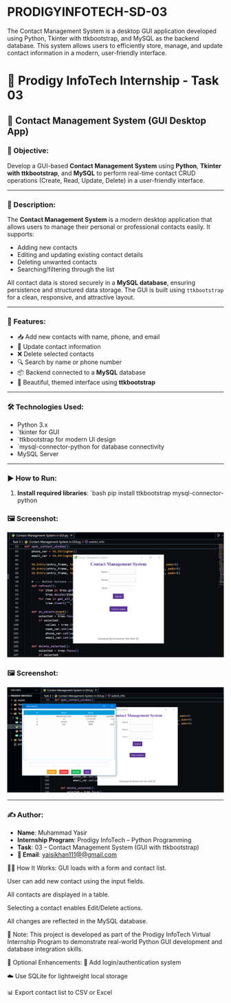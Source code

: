 # PRODIGYINFOTECH-SD-03
The Contact Management System is a desktop GUI application developed using Python, Tkinter with ttkbootstrap, and MySQL as the backend database. This system allows users to efficiently store, manage, and update contact information in a modern, user-friendly interface. 
# 📇 Prodigy InfoTech Internship - Task 03

## 📁 Contact Management System (GUI Desktop App)

### 📌 Objective:
Develop a GUI-based **Contact Management System** using **Python**, **Tkinter with ttkbootstrap**, and **MySQL** to perform real-time contact CRUD operations (Create, Read, Update, Delete) in a user-friendly interface.

---

### 🧠 Description:
The **Contact Management System** is a modern desktop application that allows users to manage their personal or professional contacts easily. It supports:
- Adding new contacts
- Editing and updating existing contact details
- Deleting unwanted contacts
- Searching/filtering through the list

All contact data is stored securely in a **MySQL database**, ensuring persistence and structured data storage. The GUI is built using `ttkbootstrap` for a clean, responsive, and attractive layout.

---

### 🚀 Features:
- 📥 Add new contacts with name, phone, and email
- 📝 Update contact information
- ❌ Delete selected contacts
- 🔍 Search by name or phone number
- 📦 Backend connected to a **MySQL** database
- 🎨 Beautiful, themed interface using **ttkbootstrap**

---

### 🛠️ Technologies Used:
- Python 3.x
- `tkinter for GUI
- `ttkbootstrap for modern UI design
- `mysql-connector-python for database connectivity
- MySQL Server

---

### ▶️ How to Run:

1. **Install required libraries**:
   `bash
   pip install ttkbootstrap mysql-connector-python
### 🖼️ Screenshot:
[![GUI Screenshot](task-03.PNG)](task-03.PNG)
### 🖼️ Screenshot:
[![GUI Screenshot](task-03(2).PNG)](task-03(2).PNG)

---

### ✍️ Author:
- **Name**: Muhammad Yasir
- **Internship Program**: Prodigy InfoTech – Python Programming
- **Task**: 03 – Contact Management System  (GUI with ttkbootstrap)
- **📧 Email**: [yaisikhan111@@gmail.com](mailto:yaisikhan111@gmail.com)

🧑‍💻 How It Works:
GUI loads with a form and contact list.

User can add new contact using the input fields.

All contacts are displayed in a table.

Selecting a contact enables Edit/Delete actions.

All changes are reflected in the MySQL database.

📌 Note:
This project is developed as part of the Prodigy InfoTech Virtual Internship Program to demonstrate real-world Python GUI development and database integration skills.

🌟 Optional Enhancements:
🔐 Add login/authentication system

☁️ Use SQLite for lightweight local storage

📊 Export contact list to CSV or Excel

